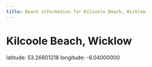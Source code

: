 ```yaml
---
title: Beach information for Kilcoole Beach, Wicklow
---
```

# Kilcoole Beach, Wicklow 

<div class="location-info">latitude: 53.26601218 longitude: -6.04000000</div>
<div id="met-eireann-warnings" onload="get_met_eireann_warnings(EI31)"></div>
<div></div>